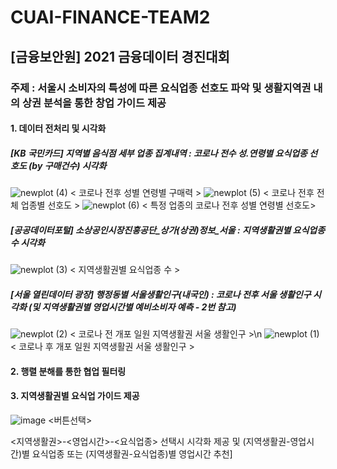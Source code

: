 # CUAI-FINANCE-TEAM2
## [금융보안원] 2021 금융데이터 경진대회
### 주제 : 서울시 소비자의 특성에 따른 요식업종 선호도 파악 및 생활지역권 내의 상권 분석을 통한 창업 가이드 제공
#### 1. 데이터 전처리 및 시각화
##### [KB 국민카드] 지역별 음식점 세부 업종 집계내역 : 코로나 전수 성.연령별 요식업종 선호도 (by 구매건수) 시각화
![newplot (4)](https://user-images.githubusercontent.com/77157003/131252267-c7f70e68-61e4-430e-9ab2-db5f06c2ca59.png)
< 코로나 전후 성별 연령별 구매력 >
![newplot (5)](https://user-images.githubusercontent.com/77157003/131252286-84000fc8-b1cd-49d9-8988-449237a854e6.png)
< 코로나 전후 전체 업종별 선호도 >
![newplot (6)](https://user-images.githubusercontent.com/77157003/131252307-5ebbf340-94b0-4908-8825-61135d43723d.png)
< 특정 업종의 코로나 전후 성별 연령별 선호도>

##### [공공데이터포털] 소상공인시장진흥공단_상가(상권)정보_서울 : 지역생활권별 요식업종 수 시각화
![newplot (3)](https://user-images.githubusercontent.com/77157003/131252250-bbbffc6e-f29b-4df0-a773-7482d2d35a89.png)
< 지역생활권별 요식업종 수 >

##### [서울 열린데이터 광장] 행정동별 서울생활인구(내국인) : 코로나 전후 서울 생활인구 시각화 (및 지역생활권별 영업시간별 예비소비자 예측 - 2번 참고) 
![newplot (2)](https://user-images.githubusercontent.com/77157003/131252219-21a19614-298f-4b8c-bfc2-c64cddc9a580.png)
< 코로나 전 개포 일원 지역생활권 서울 생활인구 >\n
![newplot (1)](https://user-images.githubusercontent.com/77157003/131252225-563313bd-12dd-4efc-af73-6651a99398e1.png)
< 코로나 후 개포 일원 지역생활권 서울 생활인구 >

#### 2. 행렬 분해를 통한 협업 필터링

#### 3. 지역생활권별 요식업 가이드 제공
![image](https://user-images.githubusercontent.com/77157003/131252119-c8eb8417-cc66-4ad6-8af0-907ced6c5b25.png)
<버튼선택>

<지역생활권>-<영업시간>-<요식업종> 선택시 시각화 제공 및 (지역생활권-영업시간)별 요식업종 또는 (지역생활권-요식업종)별 영업시간 추천]

